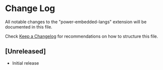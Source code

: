 # Change Log

All notable changes to the "power-embedded-langs" extension will be documented in this file.

Check [Keep a Changelog](http://keepachangelog.com/) for recommendations on how to structure this file.

## [Unreleased]

- Initial release